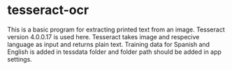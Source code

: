 # tesseract-ocr
This is a basic program for extracting printed text from an image. 
Tesseract version 4.0.0.17 is used here. 
Tesseract takes image and respecive language as input and returns plain text. 
Training data for Spanish and English is added in tessdata folder and folder path should be added in app settings.
